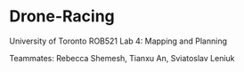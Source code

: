 # Drone-Racing
University of Toronto ROB521 Lab 4: Mapping and Planning

Teammates:
Rebecca Shemesh,
Tianxu An,
Sviatoslav Leniuk
